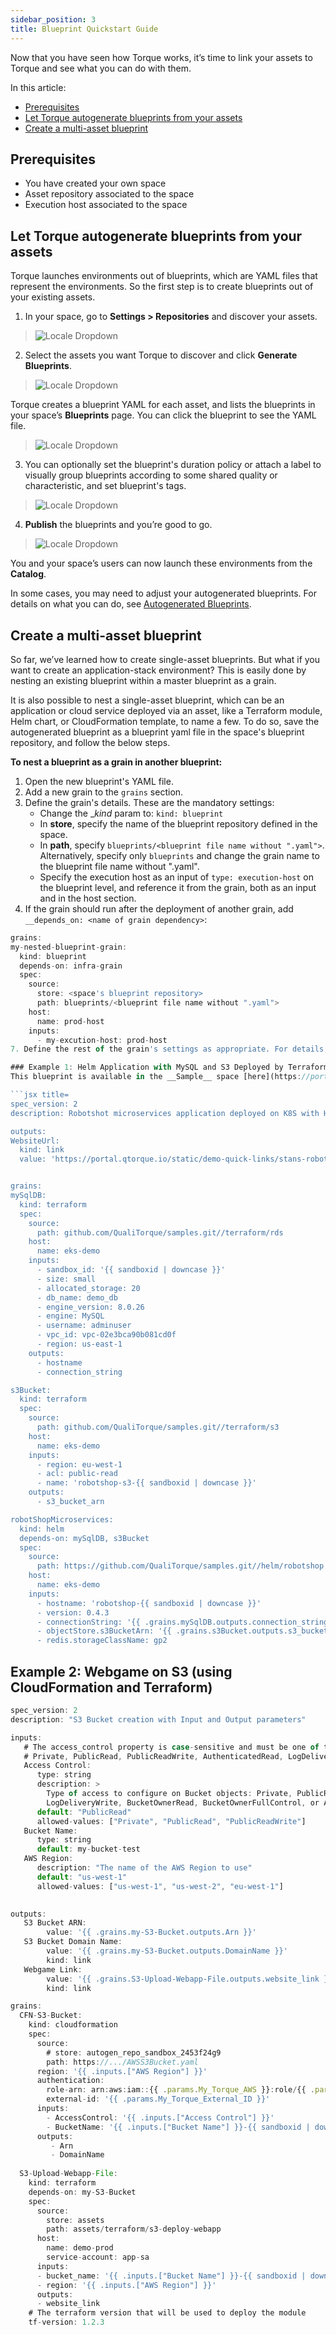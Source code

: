 ```yaml
---
sidebar_position: 3
title: Blueprint Quickstart Guide
---
```


Now that you have seen how Torque works, it’s time to link your assets to Torque and see what you can do with them.

In this article:
* [Prerequisites](#prerequisites)
* [Let Torque autogenerate blueprints from your assets](#let-torque-autogenerate-blueprints-from-your-assets)
* [Create a multi-asset blueprint](#create-a-multi-asset-blueprint)

## Prerequisites

* You have created your own space
* Asset repository associated to the space
* Execution host associated to the space

## Let Torque autogenerate blueprints from your assets

Torque launches environments out of blueprints, which are YAML files that represent the environments. So the first step is to create blueprints out of your existing assets.

1. In your space, go to __Settings > Repositories__ and discover your assets.

> ![Locale Dropdown](/img/discover-assets.png)

2. Select the assets you want Torque to discover and click __Generate Blueprints__.

> ![Locale Dropdown](/img/select-assets.png)
  
  Torque creates a blueprint YAML for each asset, and lists the blueprints in your space’s __Blueprints__ page. You can click the blueprint to see the YAML file.

> ![Locale Dropdown](/img/new-assets.png)

3. You can optionally set the blueprint's duration policy or attach a label to visually group blueprints according to some shared quality or characteristic, and set blueprint's tags.

> ![Locale Dropdown](/img/blueprint-options.png)

4. __Publish__ the blueprints and you’re good to go.

> ![Locale Dropdown](/img/publish-blueprint.png)
  
  You and your space’s users can now launch these environments from the **Catalog**.

  In some cases, you may need to adjust your autogenerated blueprints. For details on what you can do, see [Autogenerated Blueprints](/blueprint-designer-guide/autogenerated%20blueprints).

## Create a multi-asset blueprint
So far, we’ve learned how to create single-asset blueprints. But what if you want to create an application-stack environment? This is easily done by nesting an existing blueprint within a master blueprint as a grain. 

It is also possible to nest a single-asset blueprint, which can be an application or cloud service deployed via an asset, like a Terraform module, Helm chart, or CloudFormation template, to name a few. To do so, save the autogenerated blueprint as a blueprint yaml file in the space's blueprint repository, and follow the below steps.


__To nest a blueprint as a grain in another blueprint:__
1. Open the new blueprint's YAML file.
2. Add a new grain to the ```grains``` section.
3. Define the grain's details. These are the mandatory settings:
    * Change the __kind_ param to: ```kind: blueprint```
    * In __store__, specify the name of the blueprint repository defined in the space.
    * In __path__, specify ```blueprints/<blueprint file name without ".yaml">```. Alternatively, specify only ```blueprints``` and change the grain name to the blueprint file name without ".yaml".
    * Specify the execution host as an input of ```type: execution-host``` on the blueprint level, and reference it from the grain, both as an input and in the host section.
6. If the grain should run after the deployment of another grain, add ```__depends_on: <name of grain dependency>```:
  ```jsx title=
grains:
  my-nested-blueprint-grain:
    kind: blueprint
    depends-on: infra-grain
    spec: 
      source:
        store: <space's blueprint repository>
        path: blueprints/<blueprint file name without ".yaml">
      host:
        name: prod-host
      inputs:
        - my-excution-host: prod-host 
7. Define the rest of the grain's settings as appropriate. For details, see [Blueprint YAML](/blueprint-designer-guide/blueprints).

### Example 1: Helm Application with MySQL and S3 Deployed by Terraform
This blueprint is available in the __Sample__ space [here](https://portal.qtorque.io/Sample/blueprints/[Sample]Helm%20Application%20with%20MySql%20and%20S3%20Deployed%20by%20Terraform), which deploys 2 Terraform modules and a Helm chart:

```jsx title=
spec_version: 2
description: Robotshot microservices application deployed on K8S with Helm and RDS deployed with TF

outputs:
  WebsiteUrl:
    kind: link
    value: 'https://portal.qtorque.io/static/demo-quick-links/stans-robot-shop.html'


grains:
  mySqlDB:
    kind: terraform
    spec:
      source:
        path: github.com/QualiTorque/samples.git//terraform/rds
      host:
        name: eks-demo
      inputs:
        - sandbox_id: '{{ sandboxid | downcase }}'
        - size: small 
        - allocated_storage: 20
        - db_name: demo_db
        - engine_version: 8.0.26
        - engine: MySQL
        - username: adminuser
        - vpc_id: vpc-02e3bca90b081cd0f
        - region: us-east-1
      outputs:
        - hostname
        - connection_string

  s3Bucket:
    kind: terraform
    spec: 
      source:
        path: github.com/QualiTorque/samples.git//terraform/s3
      host:
        name: eks-demo
      inputs:
        - region: eu-west-1
        - acl: public-read
        - name: 'robotshop-s3-{{ sandboxid | downcase }}'
      outputs:
        - s3_bucket_arn

  robotShopMicroservices:
    kind: helm
    depends-on: mySqlDB, s3Bucket
    spec:
      source:
        path: https://github.com/QualiTorque/samples.git//helm/robotshop
      host:
        name: eks-demo
      inputs:
        - hostname: 'robotshop-{{ sandboxid | downcase }}'
        - version: 0.4.3
        - connectionString: '{{ .grains.mySqlDB.outputs.connection_string }}'
        - objectStore.s3BucketArn: '{{ .grains.s3Bucket.outputs.s3_bucket_arn }}'
        - redis.storageClassName: gp2
```

## Example 2: Webgame on S3 (using CloudFormation and Terraform)

```jsx title=
spec_version: 2
description: "S3 Bucket creation with Input and Output parameters"

inputs:
   # The access_control property is case-sensitive and must be one of the following values: 
   # Private, PublicRead, PublicReadWrite, AuthenticatedRead, LogDeliveryWrite, BucketOwnerRead, BucketOwnerFullControl, or AwsExecRead
   Access Control:
      type: string
      description: >
        Type of access to configure on Bucket objects: Private, PublicRead, PublicReadWrite, AuthenticatedRead,
        LogDeliveryWrite, BucketOwnerRead, BucketOwnerFullControl, or AwsExecRead
      default: "PublicRead"
      allowed-values: ["Private", "PublicRead", "PublicReadWrite"]
   Bucket Name:
      type: string
      default: my-bucket-test
   AWS Region:
      description: "The name of the AWS Region to use"
      default: "us-west-1"
      allowed-values: ["us-west-1", "us-west-2", "eu-west-1"]
    

outputs:
   S3 Bucket ARN:
        value: '{{ .grains.my-S3-Bucket.outputs.Arn }}'
   S3 Bucket Domain Name:
        value: '{{ .grains.my-S3-Bucket.outputs.DomainName }}'
        kind: link
   Webgame Link:
        value: '{{ .grains.S3-Upload-Webapp-File.outputs.website_link }}'
        kind: link

grains:
  CFN-S3-Bucket:
    kind: cloudformation
    spec: 
      source:
        # store: autogen_repo_sandbox_2453f24g9
        path: https://.../AWSS3Bucket.yaml
      region: '{{ .inputs.["AWS Region"] }}'
      authentication:
        role-arn: arn:aws:iam::{{ .params.My_Torque_AWS }}:role/{{ .params.My_Torque_Agent_IAM_Role }}
        external-id: '{{ .params.My_Torque_External_ID }}'
      inputs:
        - AccessControl: '{{ .inputs.["Access Control"] }}'
        - BucketName: '{{ .inputs.["Bucket Name"] }}-{{ sandboxid | downcase }}'
      outputs:
         - Arn
         - DomainName
  
  S3-Upload-Webapp-File:
    kind: terraform
    depends-on: my-S3-Bucket
    spec:
      source:
        store: assets
        path: assets/terraform/s3-deploy-webapp
      host:
        name: demo-prod
        service-account: app-sa
      inputs:
      - bucket_name: '{{ .inputs.["Bucket Name"] }}-{{ sandboxid | downcase }}'
      - region: '{{ .inputs.["AWS Region"] }}'
      outputs:
      - website_link
    # The terraform version that will be used to deploy the module
    tf-version: 1.2.3

```